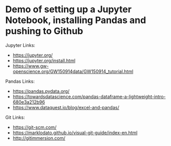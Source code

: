 # Demo of setting up a Jupyter Notebook, installing Pandas and pushing to Github

Jupyter Links:

 * https://jupyter.org/
 * https://jupyter.org/install.html
 * https://www.gw-openscience.org/GW150914data/GW150914_tutorial.html

Pandas Links:

 * https://pandas.pydata.org/
 * https://towardsdatascience.com/pandas-dataframe-a-lightweight-intro-680e3a212b96
 * https://www.dataquest.io/blog/excel-and-pandas/

Git Links:

 * https://git-scm.com/
 * https://marklodato.github.io/visual-git-guide/index-en.html
 * http://gitimmersion.com/
